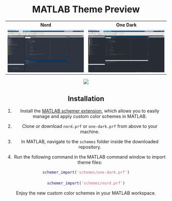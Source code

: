 <h1 align="center">MATLAB Theme Preview</h1>

<div align="center">
<table>
  <tr>
    <th>Nord</th>
    <th>One Dark</th>
  </tr>
  <tr>
    <td><img src="/Matlab%20Themes/README.assets/Nord%20Theme%20Preview.png" width="500" /></td>
    <td><img src="/Matlab%20Themes/README.assets/One-Dark%20Theme%20Preview.png" width="500" /></td>
  </tr>
</table>

<p align="center">
  <a href="https://github.com/Sang-Buster/Miscellaneous-Configuration/tree/main/MATLAB%20Themes"><img src="https://img.shields.io/badge/Visit%20Here-282c34?style=for-the-badge&logoColor=white"></a>
</p>

<h2 align="center">Installation</h2>

1. Install the [MATLAB schemer extension](https://www.mathworks.com/matlabcentral/fileexchange/53862-matlab-schemer), which allows you to easily manage and apply custom color schemes in MATLAB.

2. Clone or download `nord.prf` or `one-dark.prf` from above to your machine.

3. In MATLAB, navigate to the `schemes` folder inside the downloaded repository.

4. Run the following command in the MATLAB command window to import theme files:
```matlab
schemer_import('schemes/one-dark.prf')

schemer_import('schemes/nord.prf')
```

Enjoy the new custom color schemes in your MATLAB workspace.